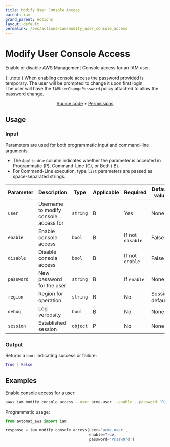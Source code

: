 ```yaml
---
title: Modify User Console Access
parent: iam
grand_parent: Actions
layout: default
permalink: /aws/actions/iam/modify_user_console_access
---
```


# Modify User Console Access

Enable or disable AWS Management Console access for an IAM user.<br/>

{: .note }
When enabling console access the password provided is temporary. The user will be prompted to change it upon first login.<br/> 
The user will have the `IAMUserChangePassword` policy attached to allow the password change.

<p align="center">
   <a href="https://github.com/avtomat-hub/avtomat-aws/tree/main/avtomat_aws/iam/modify_user_console_access.py">Source code</a> •
   <a href="/aws/permissions/iam/modify_user_console_access">Permissions</a>
</p>

## Usage

### Input

Parameters are used for both programmatic input and command-line arguments.<br/>

- The `Applicable` column indicates whether the parameter is accepted in Programmatic (P), Command-Line (C), or Both (
  B).<br/>
- For Command-Line execution, type `list` parameters are passed as space-separated strings.

| Parameter  | Description                           | Type     | Applicable | Required         | Default value   |
|------------|---------------------------------------|----------|------------|------------------|-----------------|
| `user`     | Username to modify console access for | `string` | B          | Yes              | None            |
| `enable`   | Enable console access                 | `bool`   | B          | If not `disable` | False           |
| `disable`  | Disable console access                | `bool`   | B          | If not `enable`  | False           |
| `password` | New password for the user             | `string` | B          | If `enable`      | None            |
| `region`   | Region for operation                  | `string` | B          | No               | Session default |
| `debug`    | Log verbosity                         | `bool`   | B          | No               | None            |
| `session`  | Established session                   | `object` | P          | No               | None            |

### Output

Returns a `bool` indicating success or failure:

```python
True | False
```

## Examples

Enable console access for a user:

```bash
aaws iam modify_console_access --user acme-user --enable --password 'P@ssw0rd'
```

Programmatic usage:

```python
from avtomat_aws import iam

response = iam.modify_console_access(user='acme-user',
                                     enable=True,
                                     password='P@ssw0rd')
```